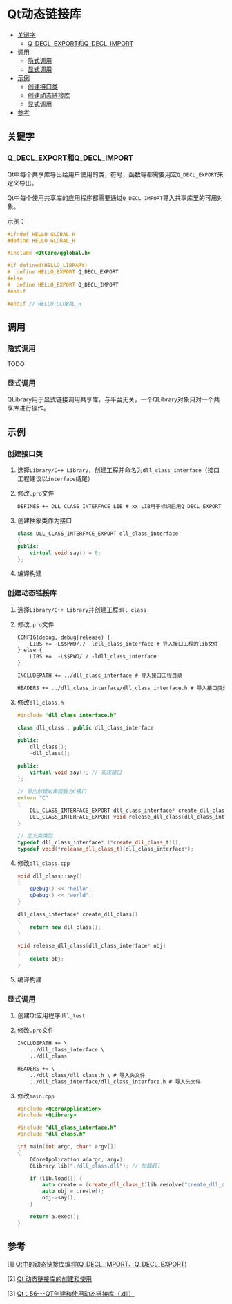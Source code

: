 # Qt动态链接库


<!-- vim-markdown-toc GFM -->

* [关键字](#关键字)
    - [Q_DECL_EXPORT和Q_DECL_IMPORT](#q_decl_export和q_decl_import)
* [调用](#调用)
    - [隐式调用](#隐式调用)
    - [显式调用](#显式调用)
* [示例](#示例)
    - [创建接口类](#创建接口类)
    - [创建动态链接库](#创建动态链接库)
    - [显式调用](#显式调用-1)
* [参考](#参考)

<!-- vim-markdown-toc -->



## 关键字

### Q_DECL_EXPORT和Q_DECL_IMPORT

Qt中每个共享库导出给用户使用的类，符号，函数等都需要用宏`Q_DECL_EXPORT`来定义导出。

Qt中每个使用共享库的应用程序都需要通过`Q_DECL_IMPORT`导入共享库里的可用对象。

示例：

```c++
#ifndef HELLO_GLOBAL_H
#define HELLO_GLOBAL_H

#include <QtCore/qglobal.h>

#if defined(HELLO_LIBRARY)
#  define HELLO_EXPORT Q_DECL_EXPORT
#else
#  define HELLO_EXPORT Q_DECL_IMPORT
#endif

#endif // HELLO_GLOBAL_H
```



## 调用

### 隐式调用

TODO

### 显式调用

QLibrary用于显式链接调用共享库，与平台无关，一个QLibrary对象只对一个共享库进行操作。



## 示例

### 创建接口类

1. 选择`Library/C++ Library`，创建工程并命名为`dll_class_interface`（接口工程建议以`interface`结尾）

2. 修改`.pro`文件

   ```txt
   DEFINES += DLL_CLASS_INTERFACE_LIB # xx_LIB用于标识启用Q_DECL_EXPORT
   ```

3. 创建抽象类作为接口

   ```c++
   class DLL_CLASS_INTERFACE_EXPORT dll_class_interface
   {
   public:
       virtual void say() = 0;
   };
   ```

4. 编译构建

### 创建动态链接库

1. 选择`Library/C++ Library`并创建工程`dll_class`

2. 修改`.pro`文件

   ```txt
   CONFIG(debug, debug|release) {
       LIBS += -L$$PWD/./ -ldll_class_interface # 导入接口工程的lib文件
   } else {
       LIBS +=  -L$$PWD/./ -ldll_class_interface
   }
   
   INCLUDEPATH += ../dll_class_interface # 导入接口工程目录
   
   HEADERS += ../dll_class_interface/dll_class_interface.h # 导入接口类头文件
   ```

3. 修改`dll_class.h`

   ```c++
   #include "dll_class_interface.h"
   
   class dll_class : public dll_class_interface
   {
   public:
       dll_class();
       ~dll_class();
   
   public:
       virtual void say(); // 实现接口
   };
   
   // 导出创建对象函数为C接口
   extern "C"
   {
       DLL_CLASS_INTERFACE_EXPORT dll_class_interface* create_dll_class();
       DLL_CLASS_INTERFACE_EXPORT void release_dll_class(dll_class_interface* obj);
   }
   
   // 定义类类型
   typedef dll_class_interface* (*create_dll_class_t)();
   typedef void(*release_dll_class_t)(dll_class_interface*);
   ```

4. 修改`dll_class.cpp`

   ```c++
   void dll_class::say()
   {
       qDebug() << "hello";
       qDebug() << "world";
   }
   
   dll_class_interface* create_dll_class()
   {
       return new dll_class();
   }
   
   void release_dll_class(dll_class_interface* obj)
   {
       delete obj;
   }
   ```

5. 编译构建

### 显式调用

1. 创建Qt应用程序`dll_test`

2. 修改`.pro`文件

   ```txt
   INCLUDEPATH += \
       ../dll_class_interface \
       ../dll_class
   
   HEADERS += \
       ../dll_class/dll_class.h \ # 导入头文件
       ../dll_class_interface/dll_class_interface.h # 导入头文件
   ```

3. 修改`main.cpp`

   ```c++
   #include <QCoreApplication>
   #include <QLibrary>
   
   #include "dll_class_interface.h"
   #include "dll_class.h"
   
   int main(int argc, char* argv[])
   {
       QCoreApplication a(argc, argv);
       QLibrary lib("./dll_class.dll"); // 加载dll
   
       if (lib.load()) {
           auto create = (create_dll_class_t)lib.resolve("create_dll_class");
           auto obj = create();
           obj->say();
       }
   
       return a.exec();
   }
   ```

   

   

   





## 参考

[1] [Qt中的动态链接库编程(Q_DECL_IMPORT、Q_DECL_EXPORT)](https://blog.csdn.net/weixin_39743893/article/details/81225240)

[2] [Qt 动态链接库的创建和使用](https://blog.csdn.net/qq_45147279/article/details/121516226)

[3] [Qt：56---QT创建和使用动态链接库（.dll）](https://blog.51cto.com/u_15346415/5172442)
